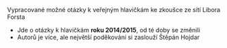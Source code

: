 Vypracované možné otázky k veřejným hlavičkám ke zkoušce ze sítí Libora Forsta
- Jde o otázky k hlavičkám __roku 2014/2015__, od té doby se změnili
- Autorů je více, ale největší poděkování si zaslouží Štěpán Hojdar

